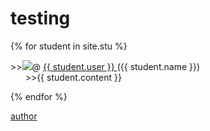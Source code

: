 # testing

{% for student in site.stu %}
<p>
  >><a><img src="{{ student.image }}"></a>@
  <a href="https://github.com/{{ student.user }}">
      {{ student.user }}
    </a> ({{ student.name }})
  <br>&nbsp;&nbsp;&nbsp;&nbsp;&nbsp;&nbsp;>>{{ student.content }}
 </p>
{% endfor %}

[author](https://github.com/Kuroha233)
